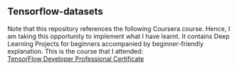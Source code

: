 ## Tensorflow-datasets
Note that this repository references the following Coursera course. Hence, I am taking this opportunity to implement what I have learnt. It contains Deep Learning Projects for beginners accompanied by beginner-friendly explanation. 
This is the course that I attended: <br>
[TensorFlow Developer Professional Certificate](https://www.coursera.org/professional-certificates/tensorflow-in-practice)
